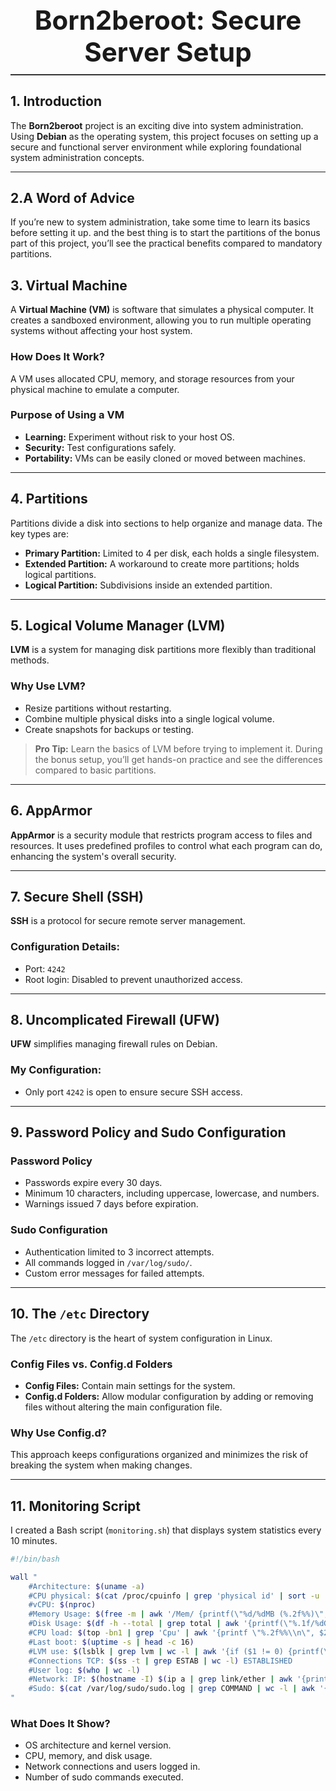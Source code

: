 <div align="center">
   <h1 style="font-size: 3em; border-bottom: 2px solid #333; padding-bottom: 10px;">
      Born2beroot: Secure Server Setup
   </h1>
</div>

## 1. Introduction

The **Born2beroot** project is an exciting dive into system administration. Using **Debian** as the operating system, this project focuses on setting up a secure and functional server environment while exploring foundational system administration concepts.

---

## 2.A Word of Advice

If you’re new to system administration, take some time to learn its basics before setting it up. and the best thing is to start the partitions of the bonus part of this project, you’ll see the practical benefits compared to mandatory partitions.

## 3. Virtual Machine  

A **Virtual Machine (VM)** is software that simulates a physical computer. It creates a sandboxed environment, allowing you to run multiple operating systems without affecting your host system.

### How Does It Work?  
A VM uses allocated CPU, memory, and storage resources from your physical machine to emulate a computer.  

### Purpose of Using a VM  
- **Learning:** Experiment without risk to your host OS.  
- **Security:** Test configurations safely.  
- **Portability:** VMs can be easily cloned or moved between machines.  

---

## 4. Partitions  

Partitions divide a disk into sections to help organize and manage data. The key types are:  
- **Primary Partition:** Limited to 4 per disk, each holds a single filesystem.
- **Extended Partition:** A workaround to create more partitions; holds logical partitions.
- **Logical Partition:** Subdivisions inside an extended partition.    

---

## 5. Logical Volume Manager (LVM)  

**LVM** is a system for managing disk partitions more flexibly than traditional methods.  

### Why Use LVM?  
- Resize partitions without restarting.
- Combine multiple physical disks into a single logical volume.
- Create snapshots for backups or testing.

> **Pro Tip:** Learn the basics of LVM before trying to implement it. During the bonus setup, you’ll get hands-on practice and see the differences compared to basic partitions.

---

## 6. AppArmor  

**AppArmor** is a security module that restricts program access to files and resources. It uses predefined profiles to control what each program can do, enhancing the system's overall security.

---

## 7. Secure Shell (SSH)  

**SSH** is a protocol for secure remote server management.  

### Configuration Details:  
- Port: `4242`  
- Root login: Disabled to prevent unauthorized access.  

---

## 8. Uncomplicated Firewall (UFW)  

**UFW** simplifies managing firewall rules on Debian.  

### My Configuration:  
- Only port `4242` is open to ensure secure SSH access.  

---

## 9. Password Policy and Sudo Configuration  

### Password Policy  
- Passwords expire every 30 days.  
- Minimum 10 characters, including uppercase, lowercase, and numbers.  
- Warnings issued 7 days before expiration.  

### Sudo Configuration  
- Authentication limited to 3 incorrect attempts.  
- All commands logged in `/var/log/sudo/`.  
- Custom error messages for failed attempts.  

---

## 10. The `/etc` Directory  

The `/etc` directory is the heart of system configuration in Linux.  

### Config Files vs. Config.d Folders  
- **Config Files:** Contain main settings for the system.  
- **Config.d Folders:** Allow modular configuration by adding or removing files without altering the main configuration file.  

### Why Use Config.d?  
This approach keeps configurations organized and minimizes the risk of breaking the system when making changes.

---

## 11. Monitoring Script  

I created a Bash script (`monitoring.sh`) that displays system statistics every 10 minutes.  

```bash
#!/bin/bash

wall "
    #Architecture: $(uname -a)
    #CPU physical: $(cat /proc/cpuinfo | grep 'physical id' | sort -u | wc -l)
    #vCPU: $(nproc)
    #Memory Usage: $(free -m | awk '/Mem/ {printf(\"%d/%dMB (%.2f%%)\", $3, $2, ($3*100/$2))}')
    #Disk Usage: $(df -h --total | grep total | awk '{printf(\"%.1f/%dGb (%s)\", $3, $2, $5)}')
    #CPU load: $(top -bn1 | grep 'Cpu' | awk '{printf \"%.2f%%\\n\", $2 + $4}')
    #Last boot: $(uptime -s | head -c 16)
    #LVM use: $(lsblk | grep lvm | wc -l | awk '{if ($1 != 0) {printf(\"yes\");} else printf(\"no\");}')
    #Connections TCP: $(ss -t | grep ESTAB | wc -l) ESTABLISHED
    #User log: $(who | wc -l)
    #Network: IP: $(hostname -I) $(ip a | grep link/ether | awk '{printf(\"(%s)\", $2);}')
    #Sudo: $(cat /var/log/sudo/sudo.log | grep COMMAND | wc -l | awk '{printf(\"%d cmd\\n\", $1);}')
"
```

### What Does It Show?  
- OS architecture and kernel version.  
- CPU, memory, and disk usage.  
- Network connections and users logged in.  
- Number of sudo commands executed.  


